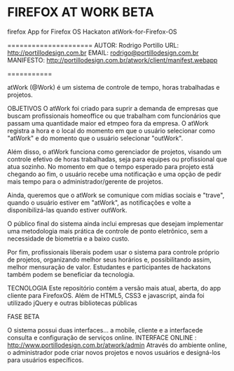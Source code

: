 FIREFOX AT WORK BETA
=============

firefox App for Firefox OS Hackaton 
atWork-for-Firefox-OS

=====================
AUTOR: Rodrigo Portillo
URL: http://portillodesign.com.br 
EMAIL: rodrigo@portillodesign.com.br
MANIFESTO: http://portillodesign.com.br/atwork/client/manifest.webapp

===========

atWork (@Work) é um sistema de controle de tempo, horas trabalhadas e projetos.

OBJETIVOS
O atWork foi criado para suprir a demanda de empresas que buscam profissionais homeoffice ou que trabalham com funcionários
que passam uma quantidade maior ed etmpeo fora da empresa. O atWork registra a hora e o local do momento em que o
usuário selecionar como "atWork" e do momento que o usuário selecionar "outWork".

Além disso, o atWork funciona como gerenciador de projetos, visando um controle efetivo de horas trabalhadas, seja para
equipes ou profissional que atua sozinho. No momento em que o tempo esperado para projeto está chegando ao fim, o usuário
recebe uma notificação e uma opção de pedir mais tempo para o administrador/gerente de projetos.

Ainda, queremos que o atWork se comunique com mídias sociais e "trave", quando o usuário estiver em "atWork", as
notificações e volte a disponibilizá-las quando estiver outWork.

O público final do sistema ainda inclui empresas que desejam implementar uma metodologia mais prática de controle de ponto
eletrônico, sem a necessidade de biometria e a baixo custo.

Por fim, profissionais liberais podem usar o sistema para controle próprio de projetos, organizando melhor seus horários e,
possibilitando assim, melhor mensuração de valor. Estudantes e participantes de hackatons também podem se beneficiar
da tecnologia.

TECNOLOGIA
Este repositório contém a versão mais atual, aberta, do app cliente para FirefoxOS.
Além de HTML5, CSS3 e javascript, ainda foi utilizado jQuery e outras bibliotecas públicas

FASE BETA

O sistema possui duas interfaces... a mobile, cliente e a interfacede consulta e configuração de serviços online.
INTERFACE ONLINE : http://www.portillodesign.com.br/atwork/admin
Através do ambiente online, o administrador pode criar novos projetos e novos usuários e designá-los para usuários específicos.
